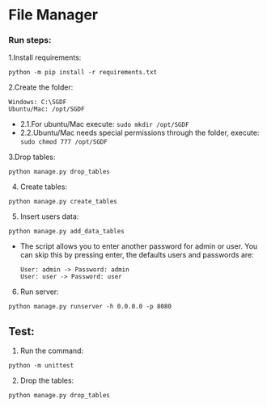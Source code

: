 # File Manager

### Run steps:

1.Install requirements: <br>
```
python -m pip install -r requirements.txt
```

2.Create the folder: <br>
```
Windows: C:\SGDF
Ubuntu/Mac: /opt/SGDF
```
* 2.1.For ubuntu/Mac execute: ```sudo mkdir /opt/SGDF```
* 2.2.Ubuntu/Mac needs special permissions through the folder, execute: ```sudo chmod 777 /opt/SGDF```

3.Drop tables: <br>
```
python manage.py drop_tables
```

4. Create tables: <br>
```
python manage.py create_tables
```
5. Insert users data: <br>
```
python manage.py add_data_tables
```
* The script allows you to enter another password for admin or user. You can skip this by pressing enter, the defaults users and passwords are:
    ````
  User: admin -> Password: admin
  User: user -> Password: user
  ````
6. Run server: <br> 
```
python manage.py runserver -h 0.0.0.0 -p 8080
```

## Test:

1. Run the command:
```
python -m unittest
```
2. Drop the tables:
```
python manage.py drop_tables
```